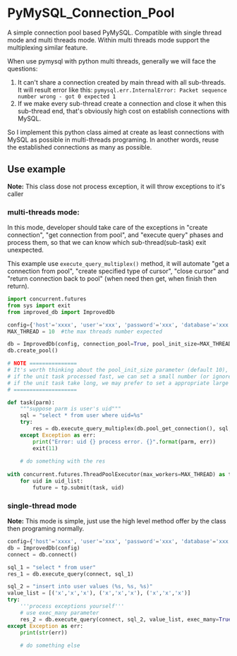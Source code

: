 # PyMySQL_Connection_Pool
A simple connection pool based PyMySQL. Compatible with single thread mode and multi threads mode. Within multi threads mode support the multiplexing similar feature.

When use pymysql with python multi threads, generally we will face the questions:
1. It can't share a connection created by main thread with all sub-threads. It will result error like this:
`pymysql.err.InternalError: Packet sequence number wrong - got 0 expected 1`
2. If we make every sub-thread create a connection and close it when this sub-thread end, that's obviously high cost on establish connections with MySQL.

So I implement this python class aimed at create as least connections with MySQL as possible in multi-threads programing. In another words, reuse the established connections as many as possible.

## Use example
**Note:** This class dose not process exception, it will throw exceptions to it's caller

### multi-threads mode:  
In this mode, developer should take care of the exceptions in "create connection", "get connection from pool", and "execute query" phases and process them, so that we can know which sub-thread(sub-task) exit unexpected. 

This example use `execute_query_multiplex()` method, it will automate "get a connection from pool", "create specified type of cursor", "close cursor" and "return connection back to pool" (when need then get, when finish then return).
```python
import concurrent.futures
from sys import exit
from improved_db import ImprovedDb

config={'host'='xxxx', 'user'='xxx', 'password'='xxx', 'database'='xxx', 'antocomit'=True}
MAX_THREAD = 10  #the max threads number expected

db = ImprovedDb(config, connection_pool=True, pool_init_size=MAX_THREAD)
db.create_pool()

# NOTE ===============
# It's worth thinking about the pool_init_size parameter (default 10), 
# if the unit task processed fast, we can set a small number (or ignore it) to take most advantage of the multiplexing; 
# if the unit task take long, we may prefer to set a appropriate large number (depend the capacity of MySQL).
# ====================

def task(parm):
    """suppose parm is user's uid"""
    sql = "select * from user where uid=%s"
    try:
        res = db.execute_query_multiplex(db.pool_get_connection(), sql, parm, dictcursor=True, return_one=True)
    except Exception as err:
        print("Error: uid {} process error. {}".format(parm, err))
        exit(11)
        
    # do something with the res
    
with concurrent.futures.ThreadPoolExecutor(max_workers=MAX_THREAD) as tp:
    for uid in uid_list:
        future = tp.submit(task, uid)
```

### single-thread mode
**Note:** This mode is simple, just use the high level method offer by the class then programing normally.
```python
config={'host'='xxxx', 'user'='xxx', 'password'='xxx', 'database'='xxx', 'antocomit'=True}
db = ImprovedDb(config)
connect = db.connect()

sql_1 = "select * from user"
res_1 = db.execute_query(connect, sql_1)

sql_2 = "insert into user values (%s, %s, %s)"
value_list = [('x','x','x'), ('x','x','x'), ('x','x','x')]
try:
    '''process exceptions yourself'''
    # use exec_many parameter
    res_2 = db.execute_query(connect, sql_2, value_list, exec_many=True)
except Exception as err:
    print(str(err))
    
    # do something else
```
